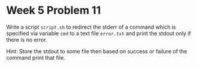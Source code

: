 # Week 5 Problem 11

Write a script ` script.sh ` to redirect the stderr of a command which is specified via variable ` cmd ` to a text file ` error.txt ` and print the stdout only if there is no error. 

Hint: Store the stdout to some file then based on success or failure of the command print that file.
